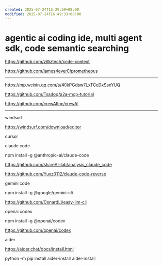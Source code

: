 ```yaml
---
created: 2025-07-24T16:29:59+08:00
modified: 2025-07-24T16:49:33+08:00
---
```


# agentic ai coding ide, multi agent sdk, code semantic searching

https://github.com/zilliztech/code-context

https://github.com/james4ever0/prometheous

---

https://mp.weixin.qq.com/s/40kPGdsw7LxTCeDxSsoYUQ

https://github.com/Tsadoq/a2a-mcp-tutorial

https://github.com/crewAIInc/crewAI

---

windsurf

https://windsurf.com/download/editor

cursor

claude code

npm install -g @anthropic-ai/claude-code

https://github.com/shareAI-lab/analysis_claude_code

https://github.com/Yuyz0112/claude-code-reverse

gemini code

npm install -g @google/gemini-cli

https://github.com/ConardLi/easy-llm-cli

openai codex

npm install -g @openai/codex

https://github.com/openai/codex

aider

https://aider.chat/docs/install.html

python -m pip install aider-install
aider-install
